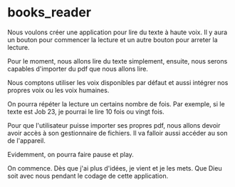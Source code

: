 # books_reader

Nous voulons créer une application pour lire du texte à haute voix. Il y aura un bouton pour commencer la lecture et un autre bouton pour arreter la lecture.

Pour le moment, nous allons lire du texte simplement, ensuite, nous serons capables d'importer du pdf que nous allons lire.

Nous comptons utiliser les voix disponibles par défaut et aussi intégrer nos propres voix ou les voix humaines.

On pourra répéter la lecture un certains nombre de fois. Par exemple, si le texte est Job 23, je pourrai le lire 10 fois ou vingt fois.

Pour que l'utilisateur puisse importer ses propres pdf, nous allons devoir avoir accès à son gestionnaire de fichiers. Il va falloir aussi accéder au son de l'appareil.

Evidemment, on pourra faire pause et play.

On commence. Dès que j'ai plus d'idées, je vient et je les mets. Que Dieu soit avec nous pendant le codage de cette application.
